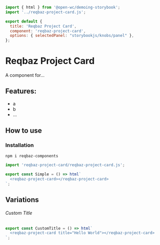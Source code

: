 ```js script
import { html } from '@open-wc/demoing-storybook';
import '../reqbaz-project-card.js';

export default {
  title: 'Reqbaz Project Card',
  component: 'reqbaz-project-card',
  options: { selectedPanel: "storybookjs/knobs/panel" },
};
```

# Reqbaz Project Card

A component for...

## Features:

- a
- b
- ...

## How to use

### Installation

```bash
npm i reqbaz-components
```

```js
import 'reqbaz-project-card/reqbaz-project-card.js';
```

```js preview-story
export const Simple = () => html`
  <reqbaz-project-card></reqbaz-project-card>
`;
```

## Variations

###### Custom Title

```js preview-story
export const CustomTitle = () => html`
  <reqbaz-project-card title="Hello World"></reqbaz-project-card>
`;
```
